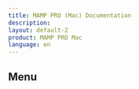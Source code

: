 ```yaml
---
title: MAMP PRO (Mac) Documentation
description: 
layout: default-2
product: MAMP PRO Mac
language: en
---
```


## Menu
